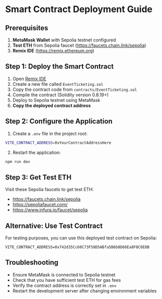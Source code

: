 # Smart Contract Deployment Guide

## Prerequisites

1. **MetaMask Wallet** with Sepolia testnet configured
2. **Test ETH** from Sepolia faucet (https://faucets.chain.link/sepolia)
3. **Remix IDE** (https://remix.ethereum.org)

## Step 1: Deploy the Smart Contract

1. Open [Remix IDE](https://remix.ethereum.org)
2. Create a new file called `EventTicketing.sol`
3. Copy the contract code from `contracts/EventTicketing.sol`
4. Compile the contract (Solidity version 0.8.19+)
5. Deploy to Sepolia testnet using MetaMask
6. **Copy the deployed contract address**

## Step 2: Configure the Application

1. Create a `.env` file in the project root:
```bash
VITE_CONTRACT_ADDRESS=0xYourContractAddressHere
```

2. Restart the application:
```bash
npm run dev
```

## Step 3: Get Test ETH

Visit these Sepolia faucets to get test ETH:
- https://faucets.chain.link/sepolia
- https://sepoliafaucet.com/
- https://www.infura.io/faucet/sepolia

## Alternative: Use Test Contract

For testing purposes, you can use this deployed test contract on Sepolia:
```
VITE_CONTRACT_ADDRESS=0x742d35Cc60C73F58D5ABfa5B6b8D66Ea8F8C0E8B
```

## Troubleshooting

- Ensure MetaMask is connected to Sepolia testnet
- Check that you have sufficient test ETH for gas fees
- Verify the contract address is correctly set in `.env`
- Restart the development server after changing environment variables
